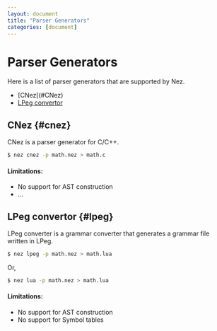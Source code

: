 ```yaml
---
layout: document
title: "Parser Generators"
categories: [document]
---
```


# Parser Generators

Here is a list of parser generators that are supported by Nez. 

* [CNez[(#CNez)
* [LPeg convertor](#LPeg)

## CNez {#cnez} 

CNez is a parser generator for C/C++.

~~~bash
$ nez cnez -p math.nez > math.c
~~~

#### Limitations:

* No support for AST construction
* ...

## LPeg convertor  {#lpeg}

LPeg converter is a grammar converter that generates a grammar file written in LPeg.

~~~bash
$ nez lpeg -p math.nez > math.lua
~~~

Or, 
~~~bash
$ nez lua -p math.nez > math.lua
~~~

#### Limitations:

* No support for AST construction
* No support for Symbol tables



